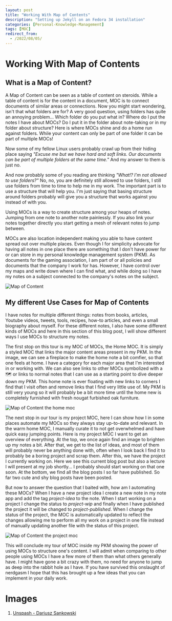 ```yaml
---
layout: post
title: "Working With Map of Contents"
description: "Setting up Jekyll on an Fedora 34 installation"
categories: [Personal-Knowledge-Management]
tags: [MOC]
redirect_from:
  - /2022/08/05/
---
```

# Working With Map of Contents

## What is a Map of Content?
A Map of Content can be seen as a table of content on steroids. While a table of content is for the content in a document, MOC is to connect documents of similar areas or connections. Now you might start wondering, isn't that what folders are for? A very good question, using folders has quite an annoying problem... Which folder do you put what in? Where do I put the notes I have about MOCs? Do I put it in the folder about note-taking or in my folder about structure? Here is where MOCs shine and do a home run against folders. While your content can only be part of one folder it can be part of multiple MOCs!

Now some of my fellow Linux users probably crawl up from their hiding place saying *"Excuse me but we have hard and soft links. Our documents can be part of multiple folders at the same time."* And my answer to them is just no.

And now probably some of you reading are thinking *"What!? I'm not allowed to use folders?"* No, no, you are definitely still allowed to use folders, I still use folders from time to time to help me in my work. The important part is to use a structure that will help you. I'm just saying that basing structure around folders probably will give you a structure that works against you instead of with you.

Using MOCs is a way to create structure among your heaps of notes. Jumping from one note to another note painlessly. If you also link your notes together directly you start getting a mesh of relevant notes to jump between.

MOCs are also location independent making you able to have content spread out over multiple places. Even though I for simplicity advocate for having all notes in one place there are something that I don't have power for or can store in my personal knowledge management system (PKM). As documents for the gaming association, I am part of or all policies and documents that the company I work for has. However, I have control over my maps and write down where I can find what, and while doing so I have my notes on a subject connected to the company's notes on the subject.

![Map of Content]({{site.url}}/assets/images/Map-of-Content.jpg)

## My different Use Cases for Map of Contents
I have notes for multiple different things: notes from books, articles, Youtube videos, tweets, tools, recipes, how-to articles, and even a small biography about myself. For these different notes, I also have some different kinds of MOCs and here in this section of this blog post, I will show different ways I use MOCs to structure my notes.

The first stop on this tour is my MOC of MOCs, the Home MOC. It is simply a styled MOC that links the major content areas present in my PKM. In the image, we can see a fireplace to make the home note a bit comfier, so that one feels at home. I have a category for each major area that I'm interested in or working with. We can also see links to other MOCs symbolized with a 🗺 or links to normal notes that I can use as a starting point to dive deeper down my PKM. This home note is ever floating with new links to corners I find that I visit often and remove links that I find very little use of. My PKM is still very young so it will probably be a bit more time until the home new is completely furnished with fresh nougat furbished oak furniture.

![Map of Content the home moc]({{site.url}}/assets/images/Map-of-Content-the-home-moc.png)

The next stop in our tour is my project MOC, here I can show how I in some places automate my MOCs so they always stay up-to-date and relevant. In the warm home MOC, I manually curate it to not get overwhelmed and have quick easy jumping points. Here is my project MOC I want to get an overview of everything. At the top, we once again find an image to brighten up my notes a bit. After that, we get to the list of ideas, and most of them will probably never be anything done with, often when I look back I find it to probably be a boring project and scrap them. After this, we have the project I currently working on. Here we see this current blog post but also a lecture I will present at my job shortly... I probably should start working on that one soon. At the bottom, we find all the blog posts I so far have published. So far two cute and shy blog posts have been posted.

But now to answer the question that I baited with, how am I automating these MOCs? When I have a new project idea I create a new note in my note app and add the tag *project-idea* to the note. When I start working on a project I change the status to *project-wip* and finally when I have published the project it will be changed to *project-published*. When I change the status of the project, the MOC is automatically updated to reflect the changes allowing me to perform all my work on a project in one file instead of manually updating another file with the status of this project.

![Map of Content the project moc]({{site.url}}/assets/images/Map-of-Content-the-project-moc.png)

This will conclude my tour of MOC inside my PKM showing the power of using MOCs to structure one's content. I will admit when comparing to other people using MOCs I have a few more of them than what others generally have. I might have gone a bit crazy with them, no need for anyone to jump as deep into the rabbit hole as I have. If you have survived this onslaught of nerdgasm I hope that this has brought up a few ideas that you can implement in your daily work.

# Images
1. [Unspash - Dariusz Sankowski](https://unsplash.com/photos/3OiYMgDKJ6k)
